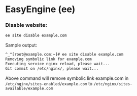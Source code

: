 # **EasyEngine (ee)**
### **Disable website:**

```bash
ee site disable example.com
```
Sample output:
```bash
^_^[root@example.com:~]# ee site disable example.com 
Removing symbolic link for example.com
Executing service nginx reload, please wait...
Git commit on /etc/nginx/, please wait...
```

Above command will remove symbolic link example.com in `/etc/nginx/sites-enabled/example.com` to `/etc/nginx/sites-available/example.com`
